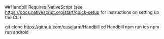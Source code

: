 ##Handbill
Requires NativeScript (see https://docs.nativescript.org/start/quick-setup for instructions on setting up the CLI)


git clone https://github.com/casajarm/Handbill
cd Handbill
npm run ios
npm run android